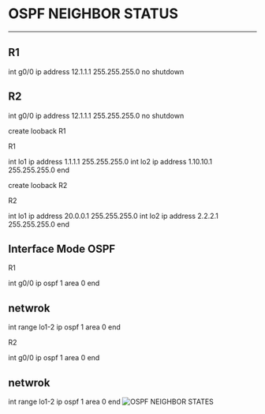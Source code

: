 # OSPF NEIGHBOR STATUS
--------------------

R1
---
int g0/0
ip address 12.1.1.1 255.255.255.0
no shutdown

R2
----
int g0/0
ip address 12.1.1.1 255.255.255.0
no shutdown

create looback R1

R1

int lo1
ip address 1.1.1.1 255.255.255.0
int lo2
ip address 1.10.10.1 255.255.255.0
end


create looback R2

R2

int lo1
ip address 20.0.0.1 255.255.255.0
int lo2
ip address 2.2.2.1 255.255.255.0
end

Interface Mode OSPF
-------------------

R1

int g0/0
ip ospf 1 area 0
end

netwrok
-------
int range lo1-2
ip ospf 1 area 0
end


R2

int g0/0
ip ospf 1 area 0
end

netwrok
-------
int range lo1-2
ip ospf 1 area 0
end
![OSPF NEIGHBOR STATES](https://user-images.githubusercontent.com/106605770/177993098-7e2ecbf9-6ba8-48c3-b60b-df48d1f016cf.jpg)

